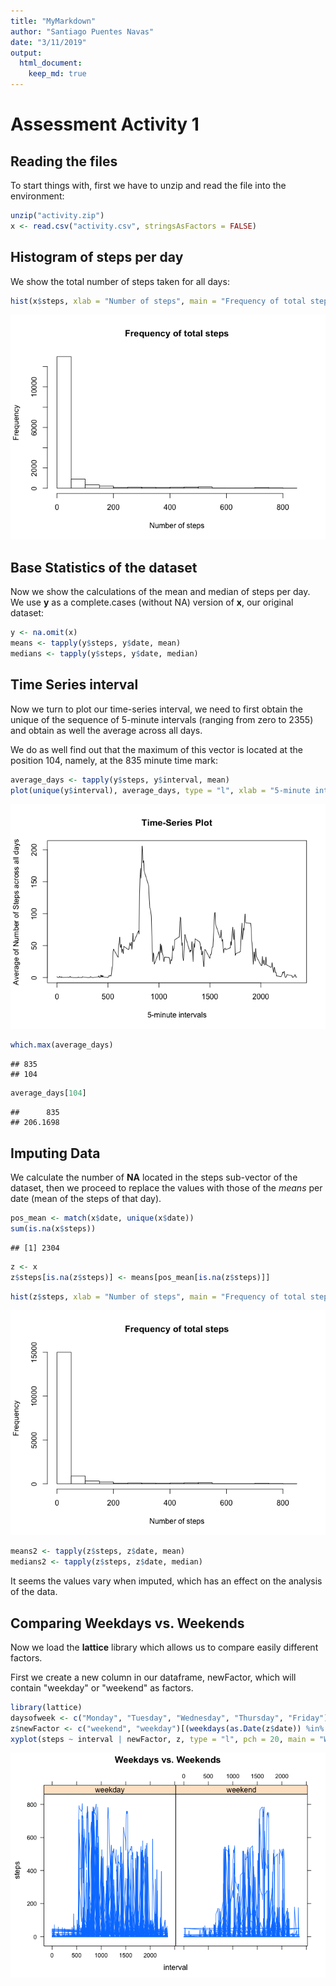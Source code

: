 ```yaml
---
title: "MyMarkdown"
author: "Santiago Puentes Navas"
date: "3/11/2019"
output:
  html_document:
    keep_md: true
---
```




# Assessment Activity 1
## Reading the files

To start things with, first we have to unzip and read the file into the environment:


```r
unzip("activity.zip")
x <- read.csv("activity.csv", stringsAsFactors = FALSE)
```

## Histogram of steps per day

We show the total number of steps taken for all days:


```r
hist(x$steps, xlab = "Number of steps", main = "Frequency of total steps")
```

![](Activity_files/figure-html/histogram-1.png)<!-- -->

## Base Statistics of the dataset
Now we show the calculations of the mean and median of steps per day. We use **y** as a complete.cases (without NA) version of **x**, our original dataset:


```r
y <- na.omit(x)
means <- tapply(y$steps, y$date, mean)
medians <- tapply(y$steps, y$date, median)
```


## Time Series interval
Now we turn to plot our time-series interval, we need to first obtain the unique of the sequence of 5-minute intervals (ranging from zero to 2355) and obtain as well the average across all days.

We do as well find out that the maximum of this vector is located at the position 104, namely, at the 835 minute time mark:


```r
average_days <- tapply(y$steps, y$interval, mean)
plot(unique(y$interval), average_days, type = "l", xlab = "5-minute intervals", ylab = "Average of Number of Steps across all days", main = "Time-Series Plot")
```

![](Activity_files/figure-html/firsttimeseries-1.png)<!-- -->

```r
which.max(average_days)
```

```
## 835 
## 104
```

```r
average_days[104]
```

```
##      835 
## 206.1698
```

## Imputing Data
We calculate the number of **NA** located in the steps sub-vector of the dataset, then we proceed to replace the values with those of the *means* per date (mean of the steps of that day).


```r
pos_mean <- match(x$date, unique(x$date))
sum(is.na(x$steps))
```

```
## [1] 2304
```

```r
z <- x
z$steps[is.na(z$steps)] <- means[pos_mean[is.na(z$steps)]]
```


```r
hist(z$steps, xlab = "Number of steps", main = "Frequency of total steps")
```

![](Activity_files/figure-html/histogram2-1.png)<!-- -->


```r
means2 <- tapply(z$steps, z$date, mean)
medians2 <- tapply(z$steps, z$date, median)
```

It seems the values vary when imputed, which has an effect on the analysis of the data.

## Comparing Weekdays vs. Weekends

Now we load the **lattice** library which allows us to compare easily different factors.

First we create a new column in our dataframe, newFactor, which will contain "weekday" or "weekend" as factors.


```r
library(lattice)
daysofweek <- c("Monday", "Tuesday", "Wednesday", "Thursday", "Friday")
z$newFactor <- c("weekend", "weekday")[(weekdays(as.Date(z$date)) %in% daysofweek)+1L]
xyplot(steps ~ interval | newFactor, z, type = "l", pch = 20, main = "Weekdays vs. Weekends")
```

![](Activity_files/figure-html/weekdays-1.png)<!-- -->
